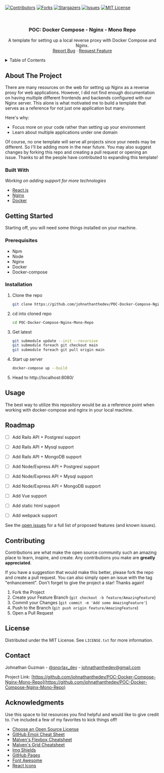 <div id="top"></div>
<!--
*** Thanks for checking out the Best-README-Template. If you have a suggestion
*** that would make this better, please fork the repo and create a pull request
*** or simply open an issue with the tag "enhancement".
*** Don't forget to give the project a star!
*** Thanks again! Now go create something AMAZING! :D
-->



<!-- PROJECT SHIELDS -->
<!--
*** I'm using markdown "reference style" links for readability.
*** Reference links are enclosed in brackets [ ] instead of parentheses ( ).
*** See the bottom of this document for the declaration of the reference variables
*** for contributors-url, forks-url, etc. This is an optional, concise syntax you may use.
*** https://www.markdownguide.org/basic-syntax/#reference-style-links
-->
[![Contributors][contributors-shield]][contributors-url]
[![Forks][forks-shield]][forks-url]
[![Stargazers][stars-shield]][stars-url]
[![Issues][issues-shield]][issues-url]
[![MIT License][license-shield]][license-url]


<!-- PROJECT LOGO -->
<br />
<div align="center">
<!--   <a href="https://github.com/othneildrew/Best-README-Template">
    <img src="images/logo.png" alt="Logo" width="80" height="80">
  </a> -->

  <h3 align="center">POC: Docker Compose - Nginx - Mono Repo</h3>

  <p align="center">
    A template for setting up a local reverse proxy with Docker Compose and Nginx.
    <br />
    <a href="https://github.com/johnathanthedev/POC-Docker-Compose-Nginx-Mono-Repo/issues">Report Bug</a>
    ·
    <a href="https://github.com/johnathanthedev/POC-Docker-Compose-Nginx-Mono-Repo/issues">Request Feature</a>
  </p>
</div>



<!-- TABLE OF CONTENTS -->
<details>
  <summary>Table of Contents</summary>
  <ol>
    <li>
      <a href="#about-the-project">About The Project</a>
      <ul>
        <li><a href="#built-with">Built With</a></li>
      </ul>
    </li>
    <li>
      <a href="#getting-started">Getting Started</a>
      <ul>
        <li><a href="#prerequisites">Prerequisites</a></li>
        <li><a href="#installation">Installation</a></li>
      </ul>
    </li>
    <li><a href="#usage">Usage</a></li>
    <li><a href="#roadmap">Roadmap</a></li>
    <li><a href="#contributing">Contributing</a></li>
    <li><a href="#license">License</a></li>
    <li><a href="#contact">Contact</a></li>
    <li><a href="#acknowledgments">Acknowledgments</a></li>
  </ol>
</details>



<!-- ABOUT THE PROJECT -->
## About The Project

<!-- [![Product Name Screen Shot][product-screenshot]](https://example.com) -->

There are many resources on the web for setting up Nginx as a reverse proxy for web applications. However, I did not find enough documentation on having multiple different frontends and backends configured with our Nginx server. This alone is what motivated me to build a template that serves as a reference for not just one application but many.

Here's why:
* Focus more on your code rather than setting up your environment
* Learn about multiple applications under one domain 

Of course, no one template will serve all projects since your needs may be different. So I'll be adding more in the near future. You may also suggest changes by forking this repo and creating a pull request or opening an issue. Thanks to all the people have contributed to expanding this template!

### Built With

*Working on adding support for more technologies*

* [React.js](https://reactjs.org/)
* [Nginx](https://www.nginx.com/)
* [Docker](https://www.docker.com/)

<!-- GETTING STARTED -->
## Getting Started

Starting off, you will need some things installed on your machine.

### Prerequisites

* Npm
* Node
* Nginx
* Docker
* Docker-compose

### Installation

1. Clone the repo
   ```sh
   git clone https://github.com/johnathanthedev/POC-Docker-Compose-Nginx-Mono-Repo.git
   ```
   
2. cd into cloned repo
   ```sh
   cd POC-Docker-Compose-Nginx-Mono-Repo
   ```
   
3. Get latest
   ```sh
   git submodule update --init --recursive
   git submodule foreach git checkout main
   git submodule foreach git pull origin main
   ```
   
4. Start up server
    ```sh
    docker-compose up --build
    ```
    
5. Head to http://localhost:8080/
   
<!-- USAGE EXAMPLES -->
## Usage

The best way to utilize this repository would be as a reference point when working with docker-compose and nginx in your local machine.

<!-- ROADMAP -->
## Roadmap

- [ ] Add Rails API + Postgresl support
- [ ] Add Rails API + Mysql support
- [ ] Add Rails API + MongoDB support
- [ ] Add Node/Express API + Postgresl support
- [ ] Add Node/Express API + Mysql support
- [ ] Add Node/Express API + MongoDB support
- [ ] Add Vue support
- [ ] Add static html support
- [ ] Add webpack support


See the [open issues](https://github.com/johnathanthedev/POC-Docker-Compose-Nginx-Mono-Repo/issues) for a full list of proposed features (and known issues).

<!-- CONTRIBUTING -->
## Contributing

Contributions are what make the open source community such an amazing place to learn, inspire, and create. Any contributions you make are **greatly appreciated**.

If you have a suggestion that would make this better, please fork the repo and create a pull request. You can also simply open an issue with the tag "enhancement".
Don't forget to give the project a star! Thanks again!

1. Fork the Project
2. Create your Feature Branch (`git checkout -b feature/AmazingFeature`)
3. Commit your Changes (`git commit -m 'Add some AmazingFeature'`)
4. Push to the Branch (`git push origin feature/AmazingFeature`)
5. Open a Pull Request

<!-- LICENSE -->
## License

Distributed under the MIT License. See `LICENSE.txt` for more information.

<!-- CONTACT -->
## Contact

Johnathan Guzman - [@snorlax_dev](https://twitter.com/snorlax_dev) - johnathanthedev@gmail.com

Project Link: [https://github.com/johnathanthedev/POC-Docker-Compose-Nginx-Mono-Repo](https://github.com/johnathanthedev/POC-Docker-Compose-Nginx-Mono-Repo)

<!-- ACKNOWLEDGMENTS -->
## Acknowledgments

Use this space to list resources you find helpful and would like to give credit to. I've included a few of my favorites to kick things off!

* [Choose an Open Source License](https://choosealicense.com)
* [GitHub Emoji Cheat Sheet](https://www.webpagefx.com/tools/emoji-cheat-sheet)
* [Malven's Flexbox Cheatsheet](https://flexbox.malven.co/)
* [Malven's Grid Cheatsheet](https://grid.malven.co/)
* [Img Shields](https://shields.io)
* [GitHub Pages](https://pages.github.com)
* [Font Awesome](https://fontawesome.com)
* [React Icons](https://react-icons.github.io/react-icons/search)

<!-- MARKDOWN LINKS & IMAGES -->
<!-- https://www.markdownguide.org/basic-syntax/#reference-style-links -->
[contributors-shield]: https://img.shields.io/github/contributors/johnathanthedev/POC-Docker-Compose-Nginx-Mono-Repo.svg?style=for-the-badge
[contributors-url]: https://github.com/johnathanthedev/POC-Docker-Compose-Nginx-Mono-Repo/graphs/contributors
[forks-shield]: https://img.shields.io/github/forks/johnathanthedev/POC-Docker-Compose-Nginx-Mono-Repo.svg?style=for-the-badge
[forks-url]: https://github.com/johnathanthedev/POC-Docker-Compose-Nginx-Mono-Repo/network/members
[stars-shield]: https://img.shields.io/github/stars/johnathanthedev/POC-Docker-Compose-Nginx-Mono-Repo.svg?style=for-the-badge
[stars-url]: https://github.com/johnathanthedev/POC-Docker-Compose-Nginx-Mono-Repo/stargazers
[issues-shield]: https://img.shields.io/github/issues/johnathanthedev/POC-Docker-Compose-Nginx-Mono-Repo.svg?style=for-the-badge
[issues-url]: https://github.com/johnathanthedev/POC-Docker-Compose-Nginx-Mono-Repo/issues
[license-shield]: https://img.shields.io/github/license/johnathanthedev/POC-Docker-Compose-Nginx-Mono-Repo.svg?style=for-the-badge
[license-url]: https://github.com/johnathanthedev/POC-Docker-Compose-Nginx-Mono-Repo/blob/main/LICENSE.txt
[linkedin-shield]: https://img.shields.io/badge/-LinkedIn-black.svg?style=for-the-badge&logo=linkedin&colorB=555
[linkedin-url]: https://linkedin.com/in/johnathan-guzman
[product-screenshot]: images/screenshot.png

